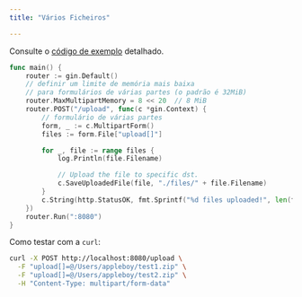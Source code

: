 ```yaml
---
title: "Vários Ficheiros"

---
```


Consulte o [código de exemplo](https://github.com/gin-gonic/examples/tree/master/upload-file/multiple) detalhado.

```go
func main() {
	router := gin.Default()
	// definir um limite de memória mais baixa
	// para formulários de várias partes (o padrão é 32MiB)
	router.MaxMultipartMemory = 8 << 20  // 8 MiB
	router.POST("/upload", func(c *gin.Context) {
		// formulário de várias partes
		form, _ := c.MultipartForm()
		files := form.File["upload[]"]

		for _, file := range files {
			log.Println(file.Filename)

			// Upload the file to specific dst.
			c.SaveUploadedFile(file, "./files/" + file.Filename)
		}
		c.String(http.StatusOK, fmt.Sprintf("%d files uploaded!", len(files)))
	})
	router.Run(":8080")
}
```

Como testar com a `curl`:

```sh
curl -X POST http://localhost:8080/upload \
  -F "upload[]=@/Users/appleboy/test1.zip" \
  -F "upload[]=@/Users/appleboy/test2.zip" \
  -H "Content-Type: multipart/form-data"
```
